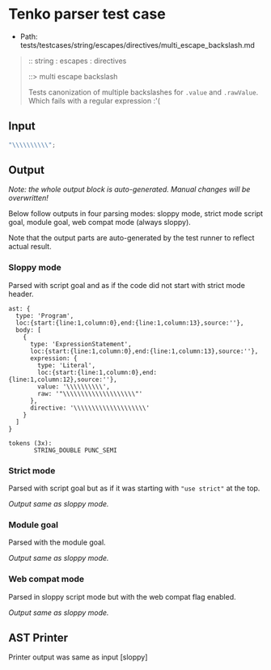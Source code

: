 # Tenko parser test case

- Path: tests/testcases/string/escapes/directives/multi_escape_backslash.md

> :: string : escapes : directives
>
> ::> multi escape backslash
>
> Tests canonization of multiple backslashes for `.value` and `.rawValue`. Which fails with a regular expression :'(

## Input

`````js
"\\\\\\\\\\";
`````

## Output

_Note: the whole output block is auto-generated. Manual changes will be overwritten!_

Below follow outputs in four parsing modes: sloppy mode, strict mode script goal, module goal, web compat mode (always sloppy).

Note that the output parts are auto-generated by the test runner to reflect actual result.

### Sloppy mode

Parsed with script goal and as if the code did not start with strict mode header.

`````
ast: {
  type: 'Program',
  loc:{start:{line:1,column:0},end:{line:1,column:13},source:''},
  body: [
    {
      type: 'ExpressionStatement',
      loc:{start:{line:1,column:0},end:{line:1,column:13},source:''},
      expression: {
        type: 'Literal',
        loc:{start:{line:1,column:0},end:{line:1,column:12},source:''},
        value: '\\\\\\\\\\',
        raw: '"\\\\\\\\\\\\\\\\\\\\"'
      },
      directive: '\\\\\\\\\\\\\\\\\\\\'
    }
  ]
}

tokens (3x):
       STRING_DOUBLE PUNC_SEMI
`````

### Strict mode

Parsed with script goal but as if it was starting with `"use strict"` at the top.

_Output same as sloppy mode._

### Module goal

Parsed with the module goal.

_Output same as sloppy mode._

### Web compat mode

Parsed in sloppy script mode but with the web compat flag enabled.

_Output same as sloppy mode._

## AST Printer

Printer output was same as input [sloppy]
